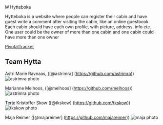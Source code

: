 l# Hytteboka

Hytteboka is a website where people can register their cabin and have guest write a comment after visiting the cabin, like an online guestbook. Each cabin should have each own profile, with picture, address, info etc. One user could be the owner of more than one cabin and one cabin could have more than one owner

[PivotalTracker](https://www.pivotaltracker.com/s/projects/1193870)

## Team Hytta

Astri Marie Ravnaas, ([@astrimra] (https://github.com/astrimra)) 
![astrimra photo](https://avatars1.githubusercontent.com/u/3863570?v=2&s=400)

Marianne Melhoos, ([@melhoos] (https://github.com/melhoos))
![astrimra photo](http://oi58.tinypic.com/rr6uxl.jpg)

Terje Kristoffer Skow ([@tkskow] (https://github.com/tkskow))
![tkskow photo](https://avatars2.githubusercontent.com/u/3807482?v=2&s=140)

Maja Reimer ([@majareimer] (https://github.com/majareimer))
![maja photo](https://avatars2.githubusercontent.com/u/9068262?v=2&s=460)
